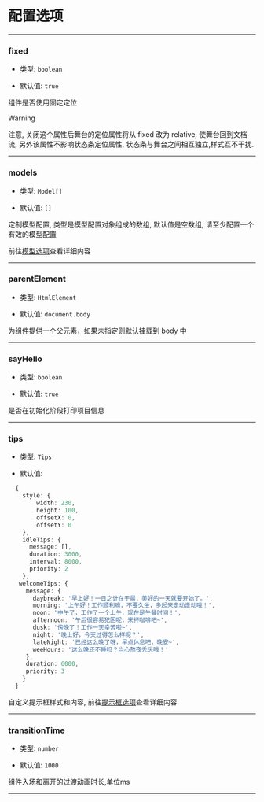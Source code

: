 # 配置选项

---

### fixed

- 类型: `boolean`

- 默认值: `true`

组件是否使用固定定位
> [!WARNING]
> 注意, 关闭这个属性后舞台的定位属性将从 fixed 改为 relative, 使舞台回到文档流, 另外该属性不影响状态条定位属性, 状态条与舞台之间相互独立,样式互不干扰.

---

### models

- 类型: `Model[]`

- 默认值: `[]`

定制模型配置, 类型是模型配置对象组成的数组, 默认值是空数组, 请至少配置一个有效的模型配置

前往[模型选项](/options/Model)查看详细内容

---

### parentElement

- 类型: `HtmlElement`

- 默认值: `document.body`

为组件提供一个父元素，如果未指定则默认挂载到 body 中

---

### sayHello

- 类型: `boolean`

- 默认值: `true`

是否在初始化阶段打印项目信息

---

### tips

- 类型: `Tips`

- 默认值:
  

``` ts
  {
    style: {
        width: 230,
        height: 100,
        offsetX: 0,
        offsetY: 0
    },
    idleTips: {
      message: [],
      duration: 3000,
      interval: 8000,
      priority: 2
    },
   welcomeTips: {
     message: {
       daybreak: '早上好！一日之计在于晨，美好的一天就要开始了。',
       morning: '上午好！工作顺利嘛，不要久坐，多起来走动走动哦！',
       noon: '中午了，工作了一个上午，现在是午餐时间！',
       afternoon: '午后很容易犯困呢，来杯咖啡吧~',
       dusk: '傍晚了！工作一天幸苦啦~',
       night: '晚上好，今天过得怎么样呢？',
       lateNight: '已经这么晚了呀，早点休息吧，晚安~',
       weeHours: '这么晚还不睡吗？当心熬夜秃头哦！'
     },
     duration: 6000,
     priority: 3
    }
  }
  ```


自定义提示框样式和内容, 前往[提示框选项](/options/Tips)查看详细内容

---

### transitionTime

- 类型: `number`

- 默认值: `1000`

组件入场和离开的过渡动画时长,单位ms

---
